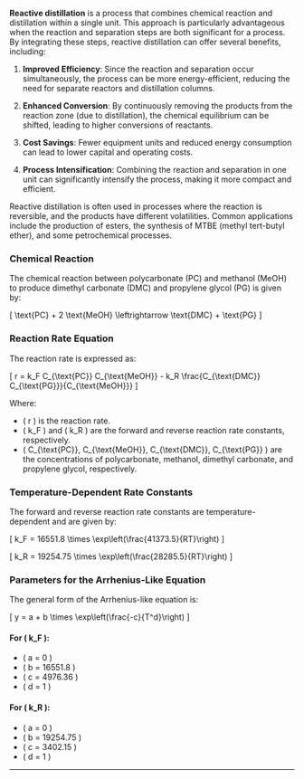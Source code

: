 **Reactive distillation** is a process that combines chemical reaction and distillation within a single unit. This approach is particularly advantageous when the reaction and separation steps are both significant for a process. By integrating these steps, reactive distillation can offer several benefits, including:

1. **Improved Efficiency**: Since the reaction and separation occur simultaneously, the process can be more energy-efficient, reducing the need for separate reactors and distillation columns.
  
2. **Enhanced Conversion**: By continuously removing the products from the reaction zone (due to distillation), the chemical equilibrium can be shifted, leading to higher conversions of reactants.

3. **Cost Savings**: Fewer equipment units and reduced energy consumption can lead to lower capital and operating costs.

4. **Process Intensification**: Combining the reaction and separation in one unit can significantly intensify the process, making it more compact and efficient.

Reactive distillation is often used in processes where the reaction is reversible, and the products have different volatilities. Common applications include the production of esters, the synthesis of MTBE (methyl tert-butyl ether), and some petrochemical processes.

### Chemical Reaction

The chemical reaction between polycarbonate (PC) and methanol (MeOH) to produce dimethyl carbonate (DMC) and propylene glycol (PG) is given by:

\[
\text{PC} + 2 \text{MeOH} \leftrightarrow \text{DMC} + \text{PG}
\]

### Reaction Rate Equation

The reaction rate is expressed as:

\[
r = k_F C_{\text{PC}} C_{\text{MeOH}} - k_R \frac{C_{\text{DMC}} C_{\text{PG}}}{C_{\text{MeOH}}}
\]

Where:
- \( r \) is the reaction rate.
- \( k_F \) and \( k_R \) are the forward and reverse reaction rate constants, respectively.
- \( C_{\text{PC}}, C_{\text{MeOH}}, C_{\text{DMC}}, C_{\text{PG}} \) are the concentrations of polycarbonate, methanol, dimethyl carbonate, and propylene glycol, respectively.

### Temperature-Dependent Rate Constants

The forward and reverse reaction rate constants are temperature-dependent and are given by:

\[
k_F = 16551.8 \times \exp\left(\frac{41373.5}{RT}\right)
\]

\[
k_R = 19254.75 \times \exp\left(\frac{28285.5}{RT}\right)
\]

### Parameters for the Arrhenius-Like Equation

The general form of the Arrhenius-like equation is:

\[
y = a + b \times \exp\left(\frac{-c}{T^d}\right)
\]

#### For \( k_F \):

- \( a = 0 \)
- \( b = 16551.8 \)
- \( c = 4976.36 \)
- \( d = 1 \)

#### For \( k_R \):

- \( a = 0 \)
- \( b = 19254.75 \)
- \( c = 3402.15 \)
- \( d = 1 \)

---
